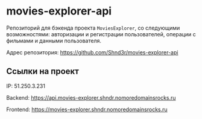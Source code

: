 # movies-explorer-api
Репозиторий для бэкенда проекта `MoviesExplorer`, со следующими возможностями: авторизации и регистрации пользователей, операции с фильмами и данными пользователя.
  
Адрес репозитория: https://github.com/Shnd3r/movies-explorer-api

## Ссылки на проект

IP: 51.250.3.231

Backend: https://api.movies-explorer.shndr.nomoredomainsrocks.ru

Frontend: https://movies-explorer.shndr.nomoredomainsrocks.ru
